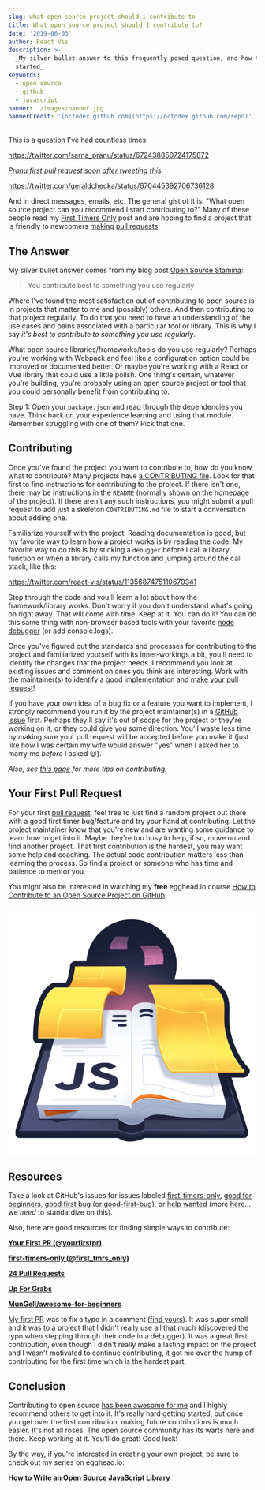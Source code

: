 ```yaml
---
slug: what-open-source-project-should-i-contribute-to
title: What open source project should I contribute to?
date: '2019-06-03'
author: React Vis
description: >-
  _My silver bullet answer to this frequently posed question, and how to get
  started_
keywords:
  - open source
  - github
  - javascript
banner: ./images/banner.jpg
bannerCredit: '[octodex.github.com](https://octodex.github.com/repo)'
---
```


This is a question I've had countless times:

https://twitter.com/sarna_pranu/status/672438850724175872

_[Pranu first pull request soon after tweeting this](https://github.com/Automattic/mongoose/pull/3644)_

https://twitter.com/geraldchecka/status/670445392706736128

And in direct messages, emails, etc. The general gist of it is: "What open
source project can you recommend I start contributing to?" Many of these people
read my [First Timers Only](/blog/first-timers-only) post and are hoping to find
a project that is friendly to newcomers
[making](https://help.github.com/articles/creating-a-pull-request)
[pull requests](https://help.github.com/articles/using-pull-requests).

## The Answer

My silver bullet answer comes from my blog post
[Open Source Stamina](/blog/open-source-stamina):

> You contribute best to something you use regularly

Where I've found the most satisfaction out of contributing to open source is in
projects that matter to me and (possibly) others. And then contributing to that
project regularly. To do that you need to have an understanding of the use cases
and pains associated with a particular tool or library. This is why I say _it's
best to contribute to something you use regularly_.

What open source libraries/frameworks/tools do you use regularly? Perhaps you're
working with Webpack and feel like a configuration option could be improved or
documented better. Or maybe you're working with a React or Vue library that
could use a little polish. One thing's certain, whatever you're building, you're
probably using an open source project or tool that you could personally benefit
from contributing to.

Step 1: Open your `package.json` and read through the dependencies you have.
Think back on your experience learning and using that module. Remember
struggling with one of them? Pick that one.

## Contributing

Once you've found the project you want to contribute to, how do you know what to
contribute? Many projects have
[a CONTRIBUTING file](https://github.com/blog/1184-contributing-guidelines).
Look for that first to find instructions for contributing to the project. If
there isn't one, there may be instructions in the `README` (normally shown on
the homepage of the project). If there aren't any such instructions, you might
submit a pull request to add just a skeleton `CONTRIBUTING.md` file to start a
conversation about adding one.

Familiarize yourself with the project. Reading documentation is good, but my
favorite way to learn how a project works is by reading the code. My favorite
way to do this is by sticking a `debugger` before I call a library function or
when a library calls my function and jumping around the call stack, like this:

https://twitter.com/react-vis/status/1135687475110670341

Step through the code and you'll learn a lot about how the framework/library
works. Don't worry if you don't understand what's going on right away. That will
come with time. Keep at it. You can do it! You can do this same thing with
non-browser based tools with your favorite
[node debugger](https://code.visualstudio.com/docs/editor/debugging) (or add
console.logs).

Once you've figured out the standards and processes for contributing to the
project and familiarized yourself with its inner-workings a bit, you'll need to
identify the changes that the project needs. I recommend you look at existing
issues and comment on ones you think are interesting. Work with the
maintainer(s) to identify a good implementation and
[make your pull request](https://help.github.com/articles/creating-a-pull-request)!

If you have your own idea of a bug fix or a feature you want to implement, I
strongly recommend you run it by the project maintainer(s) in a
[GitHub issue](https://guides.github.com/features/issues) first. Perhaps they'll
say it's out of scope for the project or they're working on it, or they could
give you some direction. You'll waste less time by making sure your pull request
will be accepted before you make it (just like how I was certain my wife would
answer "yes" when I asked her to marry me _before_ I asked 😃).

_Also, see [this page](http://24pullrequests.com/contributing) for more tips on
contributing._

## Your First Pull Request

For your first
[pull request](https://help.github.com/articles/using-pull-requests), feel free
to just find a random project out there with a good first timer bug/feature and
try your hand at contributing. Let the project maintainer know that you're new
and are wanting some guidance to learn how to get into it. Maybe they're too
busy to help, if so, move on and find another project. That first contribution
is the hardest, you may want some help and coaching. The actual code
contribution matters less than learning the process. So find a project or
someone who has time and patience to mentor you.

You might also be interested in watching my **free** egghead.io course
[How to Contribute to an Open Source Project on GitHub](https://egghead.io/courses/how-to-contribute-to-an-open-source-project-on-github):

[![Course Artwork](./images/pull-request-art.png)](https://egghead.io/courses/how-to-contribute-to-an-open-source-project-on-github)

## Resources

Take a look at GitHub's issues for issues labeled
[first-timers-only](https://github.com/issues?utf8=%E2%9C%93&q=is%3Aopen+is%3Aissue+label%3Afirst-timers-only),
[good for beginners](https://github.com/issues?utf8=%E2%9C%93&q=is%3Aopen+is%3Aissue+label%3A%22good+for+beginners%22+),
[good first bug](https://github.com/issues?utf8=%E2%9C%93&q=is%3Aopen+is%3Aissue+label%3A%22good+first+bug%22+)
(or
[good-first-bug](https://github.com/issues?utf8=%E2%9C%93&q=is%3Aopen+is%3Aissue+label%3Agood-first-bug)),
or
[help wanted](https://github.com/issues?utf8=%E2%9C%93&q=is%3Aopen+is%3Aissue+label%3A%22help+wanted%22+)
(more [here](https://twitter.com/react-vis/status/672873736974897152)... we
_need_ to standardize on this).

Also, here are good resources for finding simple ways to contribute:

[**Your First PR (@yourfirstpr)**](https://twitter.com/yourfirstpr)

[**first-timers-only (@first_tmrs_only)**](https://twitter.com/first_tmrs_only)

[**24 Pull Requests**](http://24pullrequests.com)

[**Up For Grabs**](http://up-for-grabs.net/#)

[**MunGell/awesome-for-beginners**](https://github.com/MunGell/awesome-for-beginners)

[My first PR](http://firstpr.me/#react-vis) was to fix a typo in a comment
([find yours](http://firstpr.me)). It was super small and it was to a project
that I didn't really use all that much (discovered the typo when stepping
through their code in a debugger). It was a great first contribution, even
though I didn't really make a lasting impact on the project and I wasn't
motivated to continue contributing, it got me over the hump of contributing for
the first time which is the hardest part.

## Conclusion

Contributing to open source
[has been awesome for me](/blog/how-getting-into-open-source-has-been-awesome-for-me)
and I highly recommend others to get into it. It's really hard getting started,
but once you get over the first contribution, making future contributions is
much easier. It's not all roses. The open source community has its warts here
and there. Keep working at it. You'll do great! Good luck!

By the way, if you're interested in creating your own project, be sure to check
out my series on egghead.io:

[**How to Write an Open Source JavaScript Library**](https://egghead.io/series/how-to-write-an-open-source-javascript-library)
